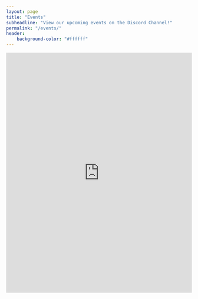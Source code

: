 ```yaml
---
layout: page
title: "Events"
subheadline: "View our upcoming events on the Discord Channel!"
permalink: "/events/"
header:
    background-color: "#ffffff"
---
```


<iframe src="https://titanembeds.com/embed/613860046492925992?defaultchannel=636741947767390228" height="650 px" width="100%" frameborder="0"></iframe>
